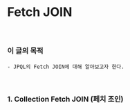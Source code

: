 # Fetch JOIN
<br/>

### 이 글의 목적
    - JPQL의 Fetch JOIN에 대해 알아보고자 한다.
<br/>

### 1. Collection Fetch JOIN (페치 조인)
